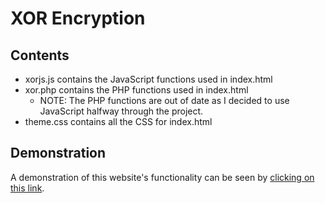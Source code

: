 # XOR Encryption
## Contents
- xorjs.js contains the JavaScript functions used in index.html
- xor.php contains the PHP functions used in index.html
  - NOTE: The PHP functions are out of date as I decided to use JavaScript halfway through the project.
- theme.css contains all the CSS for index.html

## Demonstration
A demonstration of this website's functionality can be seen by [clicking on this link](http://joshthedev.com/encryption/xor.php). 

